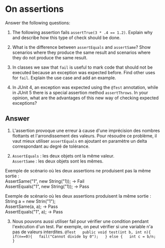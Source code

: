 # On assertions

Answer the following questions:

1. The following assertion fails `assertTrue(3 * .4 == 1.2)`. Explain why and describe how this type of check should be done.

2. What is the difference between `assertEquals` and `assertSame`? Show scenarios where they produce the same result and scenarios where they do not produce the same result.

3. In classes we saw that `fail` is useful to mark code that should not be executed because an exception was expected before. Find other uses for `fail`. Explain the use case and add an example.

4. In JUnit 4, an exception was expected using the `@Test` annotation, while in JUnit 5 there is a special assertion method `assertThrows`. In your opinion, what are the advantages of this new way of checking expected exceptions?

## Answer

1. L'assertion provoque une erreur à cause d'une imprécision des nombres flottants et l'arrondissement des valeurs. Pour résoudre ce problème, il vaut mieux utiliser `assertEquals` en ajoutant en paramètre un delta correspondant au degré de tolérance.

2. `AssertEquals` : les deux objets ont la même valeur.  
`AssertSame` : les deux objets sont les mêmes.  

Exemple de scénario où les deux assertions ne produisent pas la même sortie :  
AssertSame("1", new String("1)); -> Fail  
AssertEquals("1", new String("1)); -> Pass  

Exemple de scénario où les deux assertions produisent la même sortie :  
String a = new Strin("1");  
AssertSame(a, a); -> Pass  
AssertEquals("1", a); -> Pass  

3. Nous pouvons aussi utiliser fail pour vérifier une condition pendant l'exécution d'un test.
Par exemple, on peut vérifier si une variable n'a pas de valeurs interdites.
 `@Test  
   public void test(int b, int n){  
     if(n==0){  
       fail("Cannot divide by 0");  
     } else {  
       int c = b/n;  
   }`


